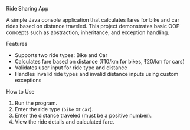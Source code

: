  Ride Sharing App

A simple Java console application that calculates fares for bike and car rides based on distance traveled. This project demonstrates basic OOP concepts such as abstraction, inheritance, and exception handling.

Features
- Supports two ride types: Bike and Car
- Calculates fare based on distance (₹10/km for bikes, ₹20/km for cars)
- Validates user input for ride type and distance
- Handles invalid ride types and invalid distance inputs using custom exceptions

 How to Use
1. Run the program.
2. Enter the ride type (`bike` or `car`).
3. Enter the distance traveled (must be a positive number).
4. View the ride details and calculated fare.

 

